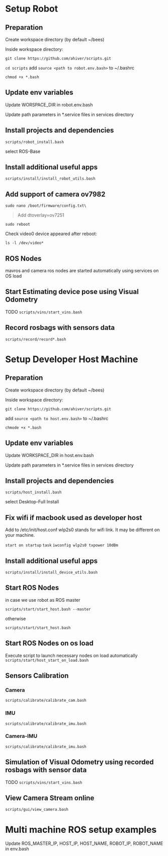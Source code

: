 
# Setup Robot

## Preparation

Create workspace directory (by default ~/bees)

Inside workspace directory:

`git clone https://github.com/ahiver/scripts.git`

`cd scripts`
add `source <path to robot.env.bash>` to ~/.bashrc

`chmod +x *.bash`

## Update env variables

Update WORSPACE_DIR in robot.env.bash

Update path parameters in *.service files in services directory

## Install projects and dependencies

`scripts/robot_install.bash`

select ROS-Base

## Install additional useful apps

`scripts/install/install_robot_utils.bash`

## Add support of camera ov7982

`sudo nano /boot/firmware/config.txt\`

> Add dtoverlay=ov7251

`sudo reboot`

Check video0 device appeared after reboot:

`ls -l /dev/video*`

## ROS Nodes 

mavros and camera ros nodes are started automatically using services on OS load

## Start Estimating device pose using Visual Odometry

TODO
`scripts/vins/start_vins.bash`

## Record rosbags with sensors data

`scripts/record/record*.bash`

# Setup Developer Host Machine

## Preparation

Create workspace directory (by default ~/bees)

Inside workspace directory:

`git clone https://github.com/ahiver/scripts.git`

add `source <path to host.env.bash>` to ~/.bashrc

`chmode +x *.bash`

## Update env variables

Update WORKSPACE_DIR in host.env.bash

Update path parameters in *.service files in services directory

## Install projects and dependencies

`scripts/host_install.bash`

select Desktop-Full Install

## Fix wifi if macbook used as developer host

Add to /etc/init/host.conf
wlp2s0 stands for wifi link. It may be different on your machine.

`start on startup`
`task`
`iwconfig wlp2s0 txpower 10dBm`

## Install additional useful apps

`scripts/install/install_device_utils.bash`

## Start ROS Nodes 

in case we use robot as ROS master

`scripts/start/start_host.bash --master`

otherwise 

`scripts/start/start_host.bash`

## Start ROS Nodes on os load

Execute script to launch necessary nodes on load automatically
`scripts/start/host_start_on_load.bash`

## Sensors Calibration

### Camera

`scripts/calibrate/calibrate_cam.bash`

### IMU

`scripts/calibrate/calibrate_imu.bash`

### Camera-IMU

`scripts/calibrate/calibrate_imu.bash`

## Simulation of Visual Odometry using recorded rosbags with sensor data

TODO
`scripts/vins/start_vins.bash`

## View Camera Stream online

`scripts/gui/view_camera.bash`

# Multi machine ROS setup examples

Update ROS_MASTER_IP, HOST_IP, HOST_NAME, ROBOT_IP, ROBOT_NAME
in env.bash
